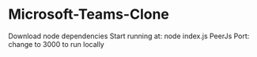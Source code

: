 # Microsoft-Teams-Clone

Download node dependencies
Start running at:
node index.js
PeerJs Port:
change to 3000 to run locally
